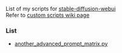 List of my scripts for [stable-diffusion-webui](https://github.com/AUTOMATIC1111/stable-diffusion-webui)   
Refer to [custom scripts wiki page](https://github.com/AUTOMATIC1111/stable-diffusion-webui/wiki/Custom-Scripts)


### List   
* [another_advanced_prompt_matrix.py](https://github.com/dobrosketchkun/yet_another_stable_diffusion_webui_scripts_repository/tree/main/scripts)
